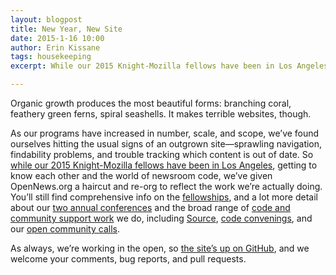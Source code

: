 ```yaml
---
layout: blogpost
title: New Year, New Site
date: 2015-1-16 10:00
author: Erin Kissane
tags: housekeeping
excerpt: While our 2015 Knight-Mozilla fellows have been in Los Angeles, getting to know each other and the world of newsroom code, we’ve given OpenNews.org a haircut and re-org to reflect the work we’re actually doing.

---
```


Organic growth produces the most beautiful forms: branching coral, feathery green ferns, spiral seashells. It makes terrible websites, though.

As our programs have increased in number, scale, and scope, we’ve found ourselves hitting the usual signs of an outgrown site—sprawling navigation, findability problems, and trouble tracking which content is out of date. So [while our 2015 Knight-Mozilla fellows have been in Los Angeles](http://opennews.org/blog/introducing-kavya/), getting to know each other and the world of newsroom code, we’ve given OpenNews.org a haircut and re-org to reflect the work we’re actually doing. You’ll still find comprehensive info on the [fellowships](http://opennews.org/what/fellowships/), and a lot more detail about our [two annual conferences](http://opennews.org/what/conferences/) and the broad range of [code and community support work](http://opennews.org/what/community/) we do, including [Source](http://opennews.org/what/community/source/), [code convenings](http://opennews.org/what/community/convenings/), and our [open community calls](http://opennews.org/what/community/calls/).

As always, we’re working in the open, so [the site’s up on GitHub](https://github.com/mozilla/mozilla-opennews), and we welcome your comments, bug reports, and pull requests.
